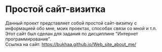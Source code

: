 # Простой сайт-визитка

Данный проект представляет собой простой сайт-визитку с информацией обо мне, моих проектах, способах связи со мной и т.п.  
Этот сайт был сделан для задания по дисциплине "Интернет программирование".  
Ссылка на сайт: https://bukhaa.github.io/Web_site_about_me/

